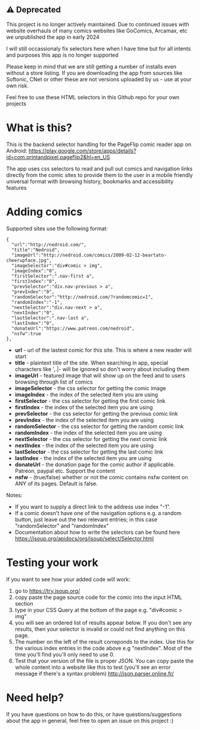 ## ⚠️ Deprecated

This project is no longer actively maintained. Due to continued issues with website overhauls of many comics websites like GoComics, Arcamax, etc we unpublished the app in early 2024

I will still occassionaly fix selectors here when I have time but for all intents and purposes this app is no longer supported

Please keep in mind that we are still getting a number of installs even without a store listing. If you are downloading the app from sources like Softonic, CNet or other these are not versions uploaded by us - use at your own risk.

Feel free to use these HTML selectors in this Github repo for your own projects

# What is this?

This is the backend selector handling for the PageFlip comic reader app on Android: https://play.google.com/store/apps/details?id=com.printandpixel.pageflip2&hl=en_US

The app uses css selectors to read and pull out comics and navigation links directly from the comic sites to provide them to the user in a mobile friendly universal format with browsing history, bookmarks and accessibility features

# Adding comics
Supported sites use the following format:

```
{
  "url":"http://nedroid.com/",
  "title":"Nedroid",
  "imageUrl":"http://nedroid.com/comics/2009-02-12-beartato-cheerupface.jpg",
  "imageSelector":"div#comic > img",
  "imageIndex":"0",
  "firstSelector":".nav-first a",
  "firstIndex":"0",
  "prevSelector":"div.nav-previous > a",
  "prevIndex":"0",
  "randomSelector":"http://nedroid.com/?randomcomic=1",
  "randomIndex":"-1",
  "nextSelector":"div.nav-next > a",
  "nextIndex":"0",
  "lastSelector":".nav-last a",
  "lastIndex":"0",
  "donateUrl":"https://www.patreon.com/nedroid",
  "nsfw":true
},
```

* **url** - url of the lastest comic for this site. This is where a new reader will start
* **title** - plaintext title of the site. When searching in app, special characters like ',.|- will be ignored so don't worry about including them
* **imageUrl** - featured image that will show up on the feed and to users browsing through list of comics
* **imageSelector** - the css selector for getting the comic image
* **imageIndex** - the index of the selected item you are using
* **firstSelector** - the css selector for getting the first comic link
* **firstIndex** - the index of the selected item you are using
* **prevSelector** - the css selector for getting the previous comic link
* **prevIndex** - the index of the selected item you are using
* **randomSelector** - the css selector for getting the random comic link
* **randomIndex** - the index of the selected item you are using
* **nextSelector** - the css selector for getting the next comic link
* **nextIndex** - the index of the selected item you are using
* **lastSelector** - the css selector for getting the last comic link
* **lastIndex** - the index of the selected item you are using
* **donateUrl** - the donation page for the comic author if applicable. Patreon, paypal etc. Support the content
* **nsfw** - (true/false) whether or not the comic contains nsfw content on ANY of its pages. Default is false.

Notes: 
* If you want to supply a direct link to the address use index "-1".
* If a comic doesn't have one of the navigation options e.g. a random button, just leave out the two relevant entries; in this case "randomSelector" and "randomIndex"
* Documentation about how to write the selectors can be found here https://jsoup.org/apidocs/org/jsoup/select/Selector.html

# Testing your work

If you want to see how your added code will work:

1. go to https://try.jsoup.org/ 
2. copy paste the page source code for the comic into the input HTML section
3. type in your CSS Query at the bottom of the page e.g. "div#comic > img"
4. you will see an ordered list of results appear below. If you don't see any results, then your selector is invalid or could not find anything on this page.
5. The number on the left of the result correponds to the index. Use this for the various index entries in the code above e.g "nextIndex". Most of the time you'll find you'll only need to use 0.
6. Test that your version of the file is proper JSON. You can copy paste the whole content into a website like this to test (you'll see an error message if there's a syntax problem) http://json.parser.online.fr/

# Need help?

If you have questions on how to do this, or have questions/suggestions about the app in general, feel free to open an issue on this project :)
